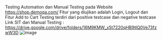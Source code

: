 Testing Automation dan Manual Testing pada Website https://shop.demoqa.com/
Fitur yang diujikan adalah Login, Logout dan Fitur Add to Cart 
Testing terdiri dari positive testcase dan negative testcase
Link SIT dan Manual Testing : https://drive.google.com/drive/folders/16M9KMW_x5t7220qHB9tlQ0Ve73fzwW3D
![image](https://github.com/feryokta16/tugas-cucumber/assets/110111575/b1b29992-9299-468b-b586-13dc2842d85b)
